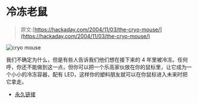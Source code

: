 # 冷冻老鼠

> 原文:[https://hackaday.com/2004/11/03/the-cryo-mouse/](https://hackaday.com/2004/11/03/the-cryo-mouse/)

![cryo mouse](../Images/359f96489d12b67bb68350323e990d9f.png)

我们不确定为什么，但是有些人告诉我们他们想在接下来的 4 年里被冷冻。任何呼，你还不能做到这一点，但你可以把一个乐高家伙放在你的鼠标里，让它成为一个小小的冷冻容器，配有 LED，这样你的塑料朋友就可以在你鼠标进入未来时把它拿走。

*   [永久链接](http://metku.net/cryo/)